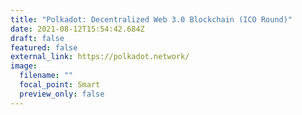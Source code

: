 ```yaml
---
title: "Polkadot: Decentralized Web 3.0 Blockchain (ICO Round)"
date: 2021-08-12T15:54:42.684Z
draft: false
featured: false
external_link: https://polkadot.network/
image:
  filename: ""
  focal_point: Smart
  preview_only: false
---
```

